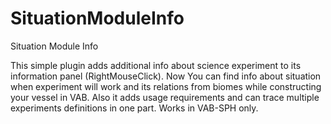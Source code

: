 # SituationModuleInfo
Situation Module Info

This simple plugin adds additional info about science experiment to its information panel (RightMouseClick). Now You can find info about situation when experiment will work and its relations from biomes while constructing your vessel in VAB. Also it adds usage requirements and can trace multiple experiments definitions in one part. Works in VAB-SPH only.
